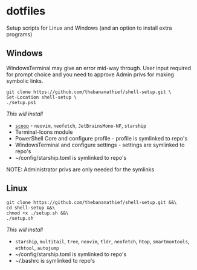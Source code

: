 # dotfiles
Setup scripts for Linux and Windows (and an option to install extra programs)

## Windows
WindowsTerminal may give an error mid-way through. User input required for prompt choice and you need to approve Admin privs for making symbolic links.
```
git clone https://github.com/thebananathief/shell-setup.git \
Set-Location shell-setup \
./setup.ps1
```
*This will install*
- [`scoop`](https://github.com/ScoopInstaller/Scoop) - `neovim`, `neofetch`, `JetBrainsMono-NF`, `starship`
- Terminal-Icons module
- PowerShell Core and configure profile - profile is symlinked to repo's
- WindowsTerminal and configure settings - settings are symlinked to repo's
- ~/config/starship.toml is symlinked to repo's

NOTE: Administrator privs are only needed for the symlinks

## Linux
```
git clone https://github.com/thebananathief/shell-setup.git &&\
cd shell-setup &&\
chmod +x ./setup.sh &&\
./setup.sh
```
*This will install*
- `starship`, `multitail`, `tree`, `neovim`, `tldr`, `neofetch`, `htop`, `smartmontools`, `ethtool`, `autojump`
- ~/config/starship.toml is symlinked to repo's
- ~/.bashrc is symlinked to repo's
